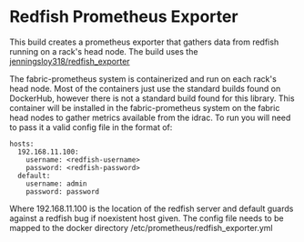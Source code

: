 # Redfish Prometheus Exporter


This build creates a prometheus exporter that gathers data from redfish running on a rack's head node. The build uses the [jenningsloy318/redfish_exporter](https://github.com/jenningsloy318/redfish_exporter)

The fabric-prometheus system is containerized and run on each rack's head node. Most of the containers just use the standard builds found on DockerHub, however there is not a standard build found for this library.
This container will be installed in the fabric-prometheus system on the fabric head nodes to gather metrics available from the idrac. To run you will need to pass it a valid config file in the format of:

```
hosts:
  192.168.11.100:
	username: <redfish-username>
	password: <redfish-password>
  default:
	username: admin
	password: password
```

Where 192.168.11.100 is the location of the redfish server and 
default guards against a redfish bug if noexistent host given.
The config file needs to be mapped to the docker directory /etc/prometheus/redfish_exporter.yml


